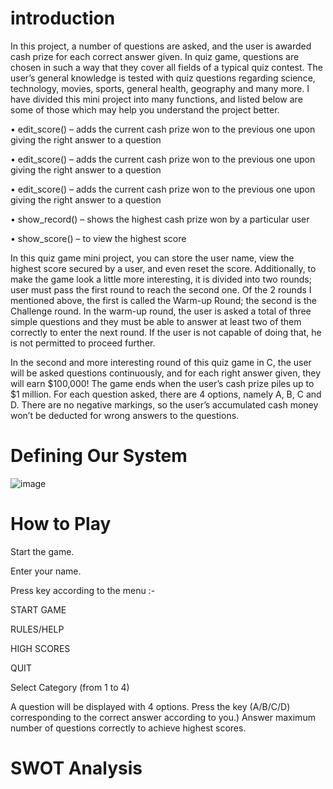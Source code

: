 # introduction



In this project, a number of questions are asked, and the user is awarded cash prize for each correct answer given. In quiz game, questions are chosen in such a way that they cover all fields of a typical quiz contest. The user’s general knowledge is tested with quiz questions regarding science, technology, movies, sports, general health, geography and many more. I have divided this mini project into many functions, and listed below are some of those which may help you understand the project better.

• edit_score() – adds the current cash prize won to the previous one upon giving the right answer to a question

• edit_score() – adds the current cash prize won to the previous one upon giving the right answer to a question

• edit_score() – adds the current cash prize won to the previous one upon giving the right answer to a question

• show_record() – shows the highest cash prize won by a particular user

• show_score() – to view the highest score

In this quiz game mini project, you can store the user name, view the highest score secured by a user, and even reset the score. Additionally, to make the game look a little more interesting, it is divided into two rounds; user must pass the first round to reach the second one. Of the 2 rounds I mentioned above, the first is called the Warm-up Round; the second is the Challenge round. In the warm-up round, the user is asked a total of three simple questions and they must be able to answer at least two of them correctly to enter the next round. If the user is not capable of doing that, he is not permitted to proceed further.

In the second and more interesting round of this quiz game in C, the user will be asked questions continuously, and for each right answer given, they will earn $100,000! The game ends when the user’s cash prize piles up to $1 million. For each question asked, there are 4 options, namely A, B, C and D. There are no negative markings, so the user’s accumulated cash money won’t be deducted for wrong answers to the questions.

# Defining Our System

![image](https://user-images.githubusercontent.com/86274176/125453486-5a22081a-36d5-40a4-a98e-f0e267d98b66.png)


# How to Play


Start the game.

Enter your name.

Press key according to the menu :-

START GAME

RULES/HELP

HIGH SCORES

QUIT

Select Category (from 1 to 4)

A question will be displayed with 4 options. Press the key (A/B/C/D) corresponding to the correct answer according to you.) Answer maximum number of questions correctly to achieve highest scores.



# SWOT Analysis



